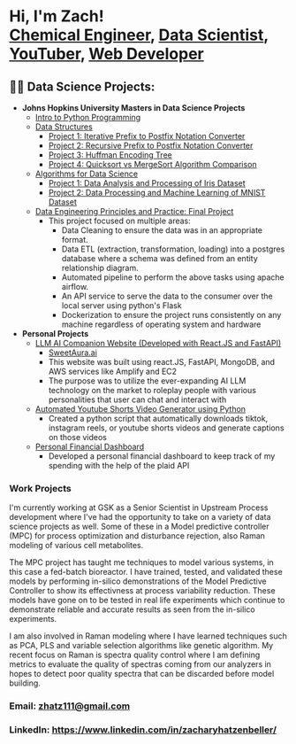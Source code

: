 <h1>Hi, I'm Zach! <br/><a href="https://github.com/zhatz111">Chemical Engineer</a>, <a href="https://www.linkedin.com/in/zacharyhatzenbeller/">Data Scientist</a>, <a href="https://www.youtube.com/@ZachHatz">YouTuber</a>, <a href="sweetaura.ai">Web Developer</a></h1>

<h2>👨‍💻 Data Science Projects:</h2>

- <b>Johns Hopkins University Masters in Data Science Projects</b>
  - [Intro to Python Programming](https://github.com/zhatz111/Masters-in-Bioinformatics-JHU/tree/main/Intro%20to%20Python)
  - [Data Structures](https://github.com/zhatz111/Data-Structures-JHU)
    - [Project 1: Iterative Prefix to Postfix Notation Converter](https://github.com/zhatz111/Data-Structures-JHU/tree/main/Prefix_Postfix_Converter)
    - [Project 2: Recursive Prefix to Postfix Notation Converter](https://github.com/zhatz111/Data-Structures-JHU/tree/main/Recursive_Prefix_Postfix_Converter)
    - [Project 3: Huffman Encoding Tree](https://github.com/zhatz111/Data-Structures-JHU/tree/main/Huffman_Encoding_Tree)
    - [Project 4: Quicksort vs MergeSort Algorithm Comparison](https://github.com/zhatz111/Data-Structures-JHU/tree/main/Sorting_Algorithm_Comparison)
  - [Algorithms for Data Science](https://github.com/zhatz111/Data-Science-Masters/tree/main/Algorithms%20for%20Data%20Science)
    - [Project 1: Data Analysis and Processing of Iris Dataset](https://github.com/zhatz111/Data-Science-Masters/blob/main/Algorithms%20for%20Data%20Science/Programming%20Assignment%201/PA1_Hatzenbeller_Zach.ipynb)
    - [Project 2: Data Processing and Machine Learning of MNIST Dataset](https://github.com/zhatz111/Data-Science-Masters/blob/main/Algorithms%20for%20Data%20Science/Programming%20Assignment%202/PA2_Hatzenbeller_Zach.ipynb)
  - [Data Engineering Principles and Practice: Final Project](https://github.com/zhatz111/Data-Science-Masters/tree/main/Data%20Engineering%20Principles%20and%20Practice/final_project)
    - This project focused on multiple areas:
      - Data Cleaning to ensure the data was in an appropriate format.
      - Data ETL (extraction, transformation, loading) into a postgres database where a schema was defined from an entity relationship diagram.
      - Automated pipeline to perform the above tasks using apache airflow.
      - An API service to serve the data to the consumer over the local server using python's Flask
      - Dockerization to ensure the project runs consistently on any machine regardless of operating system and hardware
- <b>Personal Projects</b>
  - [LLM AI Companion Website (Developed with React.JS and FastAPI)](https://github.com/zhatz111/AI-Companion-Project)
    - [SweetAura.ai](sweetaura.ai)
    - This website was built using react.JS, FastAPI, MongoDB, and AWS services like Amplify and EC2
    - The purpose was to utilize the ever-expanding AI LLM technology on the market to roleplay people with various personalities that user can chat and interact with
  - [Automated Youtube Shorts Video Generator using Python](https://github.com/zhatz111/YoutubeAutomation)
    - Created a python script that automatically downloads tiktok, instagram reels, or youtube shorts videos and generate captions on those videos
  - [Personal Financial Dashboard](https://github.com/zhatz111/FinancialManager)
    - Developed a personal financial dashboard to keep track of my spending with the help of the plaid API
<!--
- <b>IBM Data Science Certificate</b>
  - [Data Science Projects](https://github.com/zhatz111/Data-Science-Certificates/tree/main/IBM-Data-Science)
-->
### Work Projects

I'm currently working at GSK as a Senior Scientist in Upstream Process development where I've had the opportunity to take on a variety of data science projects as well. Some of these in a Model predictive controller (MPC) for process optimization and disturbance rejection, also Raman modeling of various cell metabolites. 

The MPC project has taught me techniques to model various systems, in this case a fed-batch bioreactor. I have trained, tested, and validated these models by performing in-silico demonstrations of the Model Predictive Controller to show its effectivness at process variability reduction. These models have gone on to be tested in real life experiments which continue to demonstrate reliable and accurate results as seen from the in-silico experiments. 

I am also involved in Raman modeling where I have learned techniques such as PCA, PLS and variable selection algorithms like genetic algorithm. My recent focus on Raman is spectra quality control where I am defining metrics to evaluate the quality of spectras coming from our analyzers in hopes to detect poor quality spectra that can be discarded before model building.

### Email: zhatz111@gmail.com
### LinkedIn: https://www.linkedin.com/in/zacharyhatzenbeller/

<!--

<h2> 🤳 Connect with me:</h2>

[<img align="left" alt="JoshMadakor | YouTube" width="22px" src="https://cdn.jsdelivr.net/npm/simple-icons@v3/icons/youtube.svg" />][youtube]
[<img align="left" alt="JoshMadakor | Twitter" width="22px" src="https://cdn.jsdelivr.net/npm/simple-icons@v3/icons/twitter.svg" />][twitter]
[<img align="left" alt="JoshMadakor | LinkedIn" width="22px" src="https://cdn.jsdelivr.net/npm/simple-icons@v3/icons/linkedin.svg" />][linkedin]
[<img align="left" alt="JoshMadakor | Instagram" width="22px" src="https://cdn.jsdelivr.net/npm/simple-icons@v3/icons/instagram.svg" />][instagram]


-->

<!--
**joshmadakor1/joshmadakor1** is a ✨ _special_ ✨ repository because its `README.md` (this file) appears on your GitHub profile.

Here are some ideas to get you started:

- 🔭 I’m currently working on ...
- 🌱 I’m currently learning ...
- 👯 I’m looking to collaborate on ...
- 🤔 I’m looking for help with ...
- 💬 Ask me about ...
- 📫 How to reach me: ...
- 😄 Pronouns: ...
- ⚡ Fun fact: ...
-->

